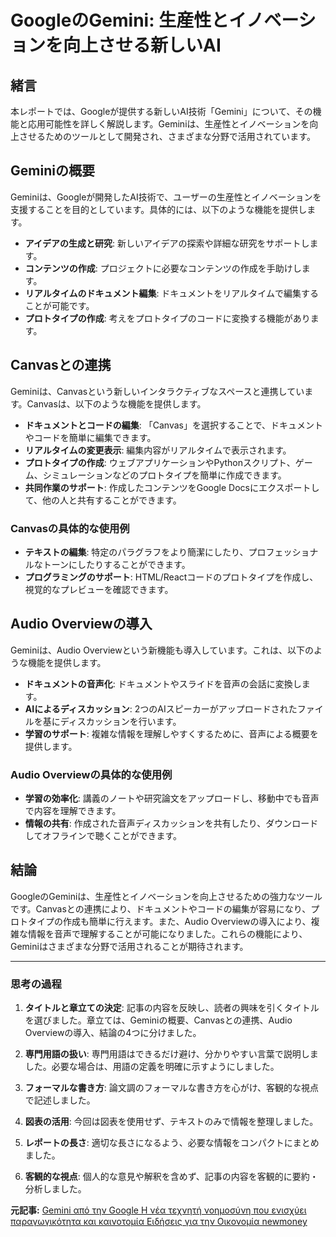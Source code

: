 # GoogleのGemini: 生産性とイノベーションを向上させる新しいAI

## 緒言

本レポートでは、Googleが提供する新しいAI技術「Gemini」について、その機能と応用可能性を詳しく解説します。Geminiは、生産性とイノベーションを向上させるためのツールとして開発され、さまざまな分野で活用されています。

## Geminiの概要

Geminiは、Googleが開発したAI技術で、ユーザーの生産性とイノベーションを支援することを目的としています。具体的には、以下のような機能を提供します。

- **アイデアの生成と研究**: 新しいアイデアの探索や詳細な研究をサポートします。
- **コンテンツの作成**: プロジェクトに必要なコンテンツの作成を手助けします。
- **リアルタイムのドキュメント編集**: ドキュメントをリアルタイムで編集することが可能です。
- **プロトタイプの作成**: 考えをプロトタイプのコードに変換する機能があります。

## Canvasとの連携

Geminiは、Canvasという新しいインタラクティブなスペースと連携しています。Canvasは、以下のような機能を提供します。

- **ドキュメントとコードの編集**: 「Canvas」を選択することで、ドキュメントやコードを簡単に編集できます。
- **リアルタイムの変更表示**: 編集内容がリアルタイムで表示されます。
- **プロトタイプの作成**: ウェブアプリケーションやPythonスクリプト、ゲーム、シミュレーションなどのプロトタイプを簡単に作成できます。
- **共同作業のサポート**: 作成したコンテンツをGoogle Docsにエクスポートして、他の人と共有することができます。

### Canvasの具体的な使用例

- **テキストの編集**: 特定のパラグラフをより簡潔にしたり、プロフェッショナルなトーンにしたりすることができます。
- **プログラミングのサポート**: HTML/Reactコードのプロトタイプを作成し、視覚的なプレビューを確認できます。

## Audio Overviewの導入

Geminiは、Audio Overviewという新機能も導入しています。これは、以下のような機能を提供します。

- **ドキュメントの音声化**: ドキュメントやスライドを音声の会話に変換します。
- **AIによるディスカッション**: 2つのAIスピーカーがアップロードされたファイルを基にディスカッションを行います。
- **学習のサポート**: 複雑な情報を理解しやすくするために、音声による概要を提供します。

### Audio Overviewの具体的な使用例

- **学習の効率化**: 講義のノートや研究論文をアップロードし、移動中でも音声で内容を理解できます。
- **情報の共有**: 作成された音声ディスカッションを共有したり、ダウンロードしてオフラインで聴くことができます。

## 結論

GoogleのGeminiは、生産性とイノベーションを向上させるための強力なツールです。Canvasとの連携により、ドキュメントやコードの編集が容易になり、プロトタイプの作成も簡単に行えます。また、Audio Overviewの導入により、複雑な情報を音声で理解することが可能になりました。これらの機能により、Geminiはさまざまな分野で活用されることが期待されます。

---

### 思考の過程

1. **タイトルと章立ての決定**: 記事の内容を反映し、読者の興味を引くタイトルを選びました。章立ては、Geminiの概要、Canvasとの連携、Audio Overviewの導入、結論の4つに分けました。

2. **専門用語の扱い**: 専門用語はできるだけ避け、分かりやすい言葉で説明しました。必要な場合は、用語の定義を明確に示すようにしました。

3. **フォーマルな書き方**: 論文調のフォーマルな書き方を心がけ、客観的な視点で記述しました。

4. **図表の活用**: 今回は図表を使用せず、テキストのみで情報を整理しました。

5. **レポートの長さ**: 適切な長さになるよう、必要な情報をコンパクトにまとめました。

6. **客観的な視点**: 個人的な意見や解釈を含めず、記事の内容を客観的に要約・分析しました。

**元記事:** [Gemini από την Google Η νέα τεχνητή νοημοσύνη που ενισχύει παραγωγικότητα και καινοτομία Ειδήσεις για την Οικονομία newmoney](https://www.newmoney.gr/roh/palmos-oikonomias/texnologia/gemini-apo-tin-google-i-nea-techniti-noimosini-pou-enischii-paragogikotita-ke-kenotomia/)